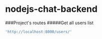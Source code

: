 # nodejs-chat-backend
###Project's routes
#####Get all users list
```javascript
'http://localhost:8000/users/'